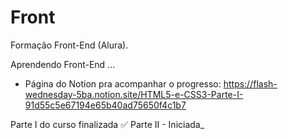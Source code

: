 # Front
Formação Front-End (Alura).

Aprendendo Front-End ...
- Página do Notion pra acompanhar o progresso: https://flash-wednesday-5ba.notion.site/HTML5-e-CSS3-Parte-I-91d55c5e67194e65b40ad75650f4c1b7

Parte I do curso finalizada ✅
Parte II - Iniciada_
